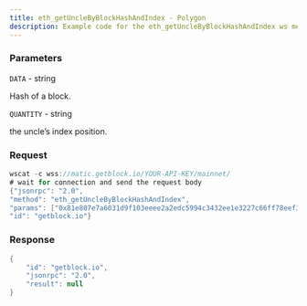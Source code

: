```yaml
---
title: eth_getUncleByBlockHashAndIndex - Polygon
description: Example code for the eth_getUncleByBlockHashAndIndex ws method. Сomplete guide on how to use eth_getUncleByBlockHashAndIndex ws in GetBlock.io Web3 documentation.
---
```


### Parameters


`DATA` - string

Hash of a block.

`QUANTITY` - string

the uncle’s index position.

### Request

``` java
wscat -c wss://matic.getblock.io/YOUR-API-KEY/mainnet/ 
# wait for connection and send the request body 
{"jsonrpc": "2.0",
"method": "eth_getUncleByBlockHashAndIndex",
"params": ["0x81e807e7a6031d9f103eeee2a2edc5994c3432ee1e3227c66ff78eef30ea1dec", "0x0"],
"id": "getblock.io"}
```

###  Response

``` java
{
    "id": "getblock.io",
    "jsonrpc": "2.0",
    "result": null
}
```

